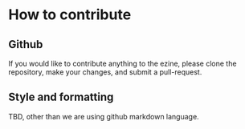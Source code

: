 # How to contribute

## Github

If you would like to contribute anything to the ezine, please clone the repository,
make your changes, and submit a pull-request.


## Style and formatting

TBD, other than we are using github markdown language.
